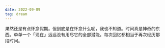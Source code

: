 ```yaml
---
date: 2022-09-09
tag: dream
---
```

果然还是有点怀念假期。但到底是在怀念什么呢，我也不知道。时间真是神奇的东西。单单一个「现在」远远没有用尽它的全部潜能。每次回忆都相当于再次经历那段时间。